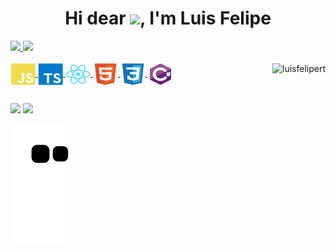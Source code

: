<h1 align="center">Hi dear <img src="https://raw.githubusercontent.com/kaueMarques/kaueMarques/master/hi.gif" width="30px">, I'm Luis Felipe</h1>
 


<div>
  <a href="https://github.com/luisfelipert">
  <img height="180em" src="https://github-readme-stats.vercel.app/api?username=luisfelipert&show_icons=true&theme=omni&include_all_commits=true&count_private=true"/>
  <img height="180em" src="https://github-readme-stats.vercel.app/api/top-langs/?username=luisfelipert&layout=compact&langs_count=7&theme=omni"/>
</div>
 

<div style="display: inline_block",  ><br>
   <img align="center" alt="luis-JS" height="35" width="40" src="https://raw.githubusercontent.com/devicons/devicon/master/icons/javascript/javascript-plain.svg">
   <img align="center" alt= "luis-TS" height="35" width="40" src="https://raw.githubusercontent.com/devicons/devicon/master/icons/typescript/typescript-plain.svg">
   <img align="center" alt="luis-React" height="35" width="40" src="https://raw.githubusercontent.com/devicons/devicon/master/icons/react/react-original.svg">
   <img align="center" alt="luis-HTML" height="35" width="40" src="https://raw.githubusercontent.com/devicons/devicon/master/icons/html5/html5-original.svg">
   <img align="center" alt="luis-CSS" height="35" width="40" src="https://raw.githubusercontent.com/devicons/devicon/master/icons/css3/css3-original.svg">
   <img align="center" alt="luis-Csharp" height="35" width="40" src="https://raw.githubusercontent.com/devicons/devicon/master/icons/csharp/csharp-original.svg">
   <img align="right" alt="luisfelipert" src="https://cdn.discordapp.com/attachments/743561967754543167/876969261988470784/logo-search-grid-LL.png">
</div>
 
 ##
 
<div>
     <a href="https://instagram.com/luis_felipefr" target="_blank"><img src="https://img.shields.io/badge/-Instagram-%23E4405F?style=for-the-badge&logo=instagram&logoColor=white" target="_blank"></a>
     <a href="https://www.linkedin.com/in/luis-felipe-fran%C3%A7a-coelho-93259320a/" target="_blank"><img src="https://img.shields.io/badge/-LinkedIn-%230077B5?style=for-the-badge&logo=linkedin&logoColor=white" target="_blank"></a>
</div>
 
  ![Snake animation](https://github.com/luisfelipert/luisfelipert/blob/output/github-contribution-grid-snake.svg)

 
 
